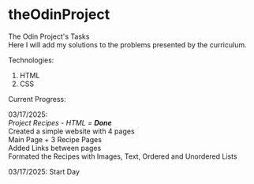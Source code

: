 # theOdinProject
The Odin Project's Tasks  
Here I will add my solutions to the problems presented by the curriculum.

Technologies:
1. HTML
2. CSS

Current Progress:  

03/17/2025:  
*Project Recipes - HTML = **Done***  
Created a simple website with 4 pages  
Main Page + 3 Recipe Pages  
Added Links between pages  
Formated the Recipes with Images, Text, Ordered and Unordered Lists  

03/17/2025: Start Day
